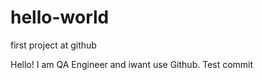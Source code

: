 # hello-world
first  project at github


Hello! I am QA Engineer and iwant use Github.
Test commit

